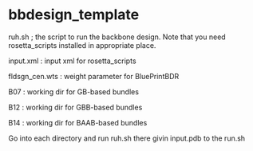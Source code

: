 # bbdesign_template

ruh.sh ; the script to run the backbone design. Note that you need rosetta_scripts installed in appropriate place. 

input.xml : input xml for rosetta_scripts

fldsgn_cen.wts : weight parameter for BluePrintBDR

B07 : working dir for GB-based bundles

B12 : working dir for GBB-based bundles

B14 : working dir for BAAB-based bundles

Go into each directory and run ruh.sh there givin input.pdb to the run.sh

